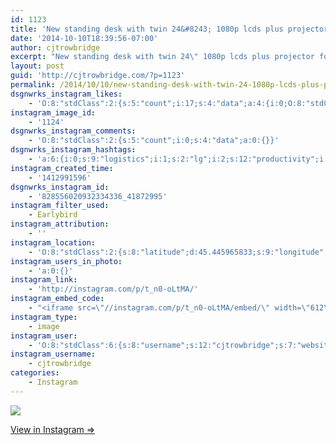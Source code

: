 ```yaml
---
id: 1123
title: 'New standing desk with twin 24&#8243; 1080p lcds plus projector for maximum logistical productivity'
date: '2014-10-10T18:39:56-07:00'
author: cjtrowbridge
excerpt: "New standing desk with twin 24\" 1080p lcds plus projector for maximum logistical productivity\n#battlestation #lg #dell #intel #productivity #logistics"
layout: post
guid: 'http://cjtrowbridge.com/?p=1123'
permalink: /2014/10/10/new-standing-desk-with-twin-24-1080p-lcds-plus-projector-for-maximum-logistical-productivity/
dsgnwrks_instagram_likes:
    - 'O:8:"stdClass":2:{s:5:"count";i:17;s:4:"data";a:4:{i:0;O:8:"stdClass":4:{s:8:"username";s:10:"gay_chainz";s:15:"profile_picture";s:107:"https://igcdn-photos-e-a.akamaihd.net/hphotos-ak-xaf1/t51.2885-19/10852749_907963482549652_2082881471_a.jpg";s:2:"id";s:9:"265806296";s:9:"full_name";s:11:"Zac Burgess";}i:1;O:8:"stdClass":4:{s:8:"username";s:10:"buland1174";s:15:"profile_picture";s:107:"https://igcdn-photos-e-a.akamaihd.net/hphotos-ak-xaf1/t51.2885-19/10665544_591929977579380_1967453103_a.jpg";s:2:"id";s:9:"263708446";s:9:"full_name";s:13:"Justin Buland";}i:2;O:8:"stdClass":4:{s:8:"username";s:7:"beeneff";s:15:"profile_picture";s:85:"https://instagramimages-a.akamaihd.net/profiles/profile_282483358_75sq_1366283567.jpg";s:2:"id";s:9:"282483358";s:9:"full_name";s:7:"BEENEFF";}i:3;O:8:"stdClass":4:{s:8:"username";s:10:"datamancer";s:15:"profile_picture";s:102:"https://scontent-b.cdninstagram.com/hphotos-xpf1/t51.2885-19/10623821_684185588323901_1157698661_a.jpg";s:2:"id";s:9:"264650239";s:9:"full_name";s:10:"Datamancer";}}}'
instagram_image_id:
    - '1124'
dsgnwrks_instagram_comments:
    - 'O:8:"stdClass":2:{s:5:"count";i:0;s:4:"data";a:0:{}}'
dsgnwrks_instagram_hashtags:
    - 'a:6:{i:0;s:9:"logistics";i:1;s:2:"lg";i:2;s:12:"productivity";i:3;s:5:"intel";i:4;s:4:"dell";i:5;s:13:"battlestation";}'
instagram_created_time:
    - '1412991596'
dsgnwrks_instagram_id:
    - '828556020932334336_41872995'
instagram_filter_used:
    - Earlybird
instagram_attribution:
    - ''
instagram_location:
    - 'O:8:"stdClass":2:{s:8:"latitude";d:45.445965833;s:9:"longitude";d:-122.626068889;}'
instagram_users_in_photo:
    - 'a:0:{}'
instagram_link:
    - 'http://instagram.com/p/t_n0-oLtMA/'
instagram_embed_code:
    - "<iframe src=\"//instagram.com/p/t_n0-oLtMA/embed/\" width=\"612\" height=\"710\" frameborder=\"0\" scrolling=\"no\" allowtransparency=\"true\"></iframe>\n"
instagram_type:
    - image
instagram_user:
    - 'O:8:"stdClass":6:{s:8:"username";s:12:"cjtrowbridge";s:7:"website";s:0:"";s:15:"profile_picture";s:103:"https://igcdn-photos-f-a.akamaihd.net/hphotos-ak-xpa1/t51.2885-19/925559_452430704897917_67836701_a.jpg";s:9:"full_name";s:13:"CJ Trowbridge";s:3:"bio";s:0:"";s:2:"id";s:8:"41872995";}'
instagram_username:
    - cjtrowbridge
categories:
    - Instagram
---
```


[![](http://blog.cjtrowbridge.com/wp-content/uploads/2014/10/1516448_670111859754597_609215801_n2.jpg)](http://instagram.com/p/t_n0-oLtMA/)

[View in Instagram ⇒](http://instagram.com/p/t_n0-oLtMA/)